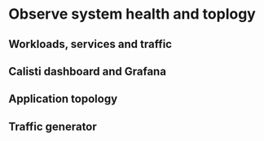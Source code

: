 # Observe system health and toplogy


## Workloads, services and traffic
## Calisti dashboard and Grafana
## Application topology
## Traffic generator


